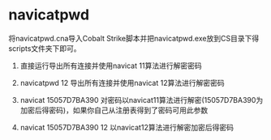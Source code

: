 # navicatpwd
将navicatpwd.cna导入Cobalt Strike脚本并把navicatpwd.exe放到CS目录下得scripts文件夹下即可。

1. 直接运行导出所有连接并使用navicat 11算法进行解密密码

2. navicatpwd 12   导出所有连接并使用navicat 12算法进行解密密码

3. navicat 15057D7BA390  对密码以navicat11算法进行解密(15057D7BA390为加密后得密码)，如果你自己从注册表得到了密码可用此参数

4. navicat 15057D7BA390 12 以navicat12算法进行解密加密后得密码
